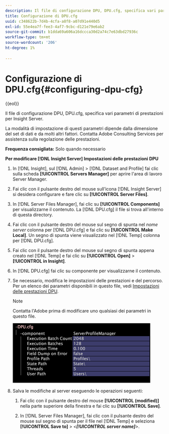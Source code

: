 ```yaml
---
description: Il file di configurazione DPU, DPU.cfg, specifica vari parametri di prestazioni per Insight Server.
title: Configurazione di DPU.cfg
uuid: c348622b-7d4b-4cfa-a8f8-a07d91e440d5
exl-id: 55e4ea7f-fee3-4af7-9cbc-d121e79e6ab2
source-git-commit: b1dda69a606a16dccca30d2a74c7e63dbd27936c
workflow-type: tm+mt
source-wordcount: '206'
ht-degree: 1%

---
```


# Configurazione di DPU.cfg{#configuring-dpu-cfg}

{{eol}}

Il file di configurazione DPU, DPU.cfg, specifica vari parametri di prestazioni per Insight Server.

La modalità di impostazione di questi parametri dipende dalla dimensione del set di dati e da molti altri fattori. Contatta Adobe Consulting Services per assistenza sulla regolazione delle prestazioni.

**Frequenza consigliata:** Solo quando necessario

**Per modificare [!DNL Insight Server] Impostazioni delle prestazioni DPU**

1. In [!DNL Insight], sul [!DNL Admin] > [!DNL Dataset and Profile] fai clic sulla scheda **[!UICONTROL Servers Manager]** per aprire l&#39;area di lavoro Server Manager.
1. Fai clic con il pulsante destro del mouse sull’icona [!DNL Insight Server] si desidera configurare e fare clic su **[!UICONTROL Server Files]**.
1. In [!DNL Server Files Manager], fai clic su **[!UICONTROL Components]** per visualizzarne il contenuto. La [!DNL DPU.cfg] il file si trova all&#39;interno di questa directory.
1. Fai clic con il pulsante destro del mouse sul segno di spunta nel *nome server* colonna per [!DNL DPU.cfg] e fai clic su **[!UICONTROL Make Local]**. Un segno di spunta viene visualizzato nel [!DNL Temp] colonna per [!DNL DPU.cfg].
1. Fai clic con il pulsante destro del mouse sul segno di spunta appena creato nel [!DNL Temp] e fai clic su **[!UICONTROL Open]** > **[!UICONTROL in Insight]**.
1. In [!DNL DPU.cfg] fai clic su componente per visualizzarne il contenuto.
1. Se necessario, modifica le impostazioni delle prestazioni e del percorso. Per un elenco dei parametri disponibili in questo file, vedi [Impostazioni delle prestazioni DPU](../../../home/c-inst-svr/c-cfg-stgs-ref/c-dpu-perf-stgs.md#concept-477c4c526de44bda84176e62266c3df1).

   >[!NOTE]
   >
   >Contatta l&#39;Adobe prima di modificare uno qualsiasi dei parametri in questo file.

   ![](assets/cfg_DPU_egvalues.png)

1. Salva le modifiche al server eseguendo le operazioni seguenti:

   1. Fai clic con il pulsante destro del mouse **[!UICONTROL (modified)]** nella parte superiore della finestra e fai clic su **[!UICONTROL Save]**.

   1. In [!DNL Server Files Manager], fai clic con il pulsante destro del mouse sul segno di spunta per il file nel [!DNL Temp] e seleziona **[!UICONTROL Save to]** > *&lt;**[!UICONTROL server name]**>*.
